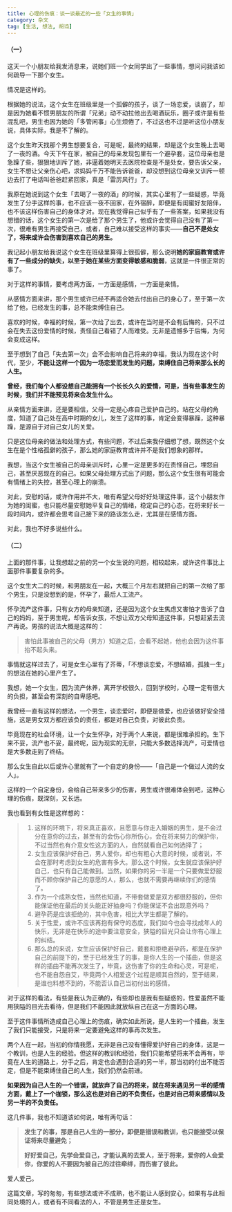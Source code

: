 ```yaml
---
title: 心理的伤痕：谈一谈最近的一些「女生的事情」
category: 杂文
tag: [生活, 想法, 胡诌]
---
```


#### （一）

这天一个小朋友给我发消息来，说她们班一个女同学出了一些事情，想问问我该如何疏导一下那个女生。

情况是这样的。

根据她的说法，这个女生在班级里是一个孤僻的孩子，谈了一场恋爱，谈崩了，却是因为她看不惯男朋友的所谓「兄弟」动不动拉他出去喝酒玩乐，圈子或许是有些混乱吧，男生也因为她的「多管闲事」心生烦倦了，不过这也不过是听这位小朋友说，具体实际，我是不了解的。

这个女生昨天找那个男生想要复合，可是呢，最终的结果，却是这个女生晚上去喝了一夜的酒。今天下午在家，被自己的母亲发现包里有一个避孕套，这位母亲也是急躁了些，狠狠地训斥了她，非逼着她明天去医院检查是不是处女，要告诉父亲，女生不想让父亲伤心吧，求妈妈千万不能告诉爸爸，却没想到这位母亲又训斥一顿边去打了电话叫爸爸赶紧回家，真是「雷厉风行」了。

我原在她说到这个女生「去喝了一夜的酒」的时候，其实心里有了一些疑惑，毕竟发生了分手这样的事，也不应该一夜不回家，在外宿醉，即便是有闺蜜好友陪伴，也不该这样伤害自己的身体才对。现在我觉得自己似乎有了一些答案，如果我没有想错的话，这个女生的第一次是给了那个男生了，他或许会觉得自己没有了第一次，很难有男生再接受自己，或者，自己难以接受这样的事实——**自己不是处女了，将来或许会伤害到喜欢自己的男生。**

我记起小朋友给我说这个女生在班级里算得上很孤僻，那么说明**她的家庭教育或许有了一些成分的缺失，以至于她在某些方面变得敏感和脆弱**，这就是一件很正常的事了。

对于这样的事情，要考虑两方面，一方面是感情，一方面是亲情。

从感情方面来讲，那个男生或许已经不再适合她去付出自己的身心了，至于第一次给了他，已经发生的事，总不能束缚住自己。

喜欢的时候，幸福的时候，第一次给了出去，或许在当时是不会有后悔的，只不过会在失去这份爱情的时候，责怪自己看错了人而难受。无非是遗憾多于后悔，为何会变成这样。

至于想到了自己「失去第一次」会不会影响自己将来的幸福，我认为现在这个时代，至少，**不能让这样一个因为一场恋爱而发生的问题，束缚住自己将来那么长的人生。**

**曾经，我们每个人都设想自己能拥有一个长长久久的爱情，可是，当有些事发生的时候，我们并不能预见将来会发生什么。**

从亲情方面来讲，还是要相信，父母一定是心疼自己爱护自己的。站在父母的角度，知道了自己处在高中时期的女儿，发生了这样的事，肯定会变得暴躁，这种暴躁，是源自于对自己女儿的关爱。

只是这位母亲的做法和处理方式，有些问题，不过后来我仔细想了想，既然这个女生在是个性格孤僻的孩子，那么她的家庭教育或许并不是我们想象的那样。

我想，当这个女生被自己的母亲训斥时，心里一定是更多的在责怪自己，埋怨自己，甚至厌恶现在的自己。如果父母处理方式出了问题，那么这个女生很有可能会有情绪上的失控，甚至心理上的崩溃。

对此，安慰的话，或许作用并不大，唯有希望父母好好处理这件事，这个小朋友作为她的闺蜜，也只能尽量安慰她平复自己的情绪，稳定自己的心态，在将来好长一段时间内，或许都会思考自己接下来的路该怎么走，尤其是在感情方面。

对此，我也不好多说些什么。



#### （二）

上面的那件事，让我想起之前的另一个女生说的问题，相较起来，或许这件事比上面那件事要复杂的多。

这个女生大二的时候，和男朋友在一起，大概三个月左右就把自己的第一次给了那个男生，只是没想到的是，怀孕了，最后人工流产。

怀孕流产这件事，只有女方的母亲知道，还是因为这个女生焦虑又害怕才告诉了自己的妈妈，至于男生呢，却告诉女孩，不想让双方父母知道这件事，只想赶紧去流产再说。男孩的说法大概是这样的：

> 害怕此事被自己的父母（男方）知道之后，会看不起她，他也会因为这件事抬不起头来。

事情就这样过去了，可是女生心里有了芥蒂，「不想谈恋爱，不想结婚，孤独一生」的想法在她的心里产生了。

我想，她一个女生，因为流产休养，离开学校很久，回到学校时，心理一定有很大的负担，甚至会有深刻的自卑感吧。

我曾经一直有这样的想法，一个男生，谈恋爱时，即便是做爱，也应该做好安全措施，这是男女双方都应该负的责任，都是对自己负责，对彼此负责。

毕竟现在的社会环境，让一个女生怀孕，对于两个人来说，都是很难承担的。生下来不妥，流产也不妥，最终呢，因为现实的无奈，只能大多数选择流产，可爱情也是大多数走到了终结。

那么女生自此以后或许心里就有了一个自定的身份——「自己是一个做过人流的女人」。

这样的一个自定身份，会给自己带来多少的伤害，男生或许很难体会到吧，这种心理的伤痕，既深刻，又长远。

我也看到有女性是这样想的：

> 1. 这样的环境下，将来真正喜欢，且愿意与你走入婚姻的男生，是不会过分在意你的过去，甚至有的会伤心你所伤心，会在将来努力的保护你，不过当然也有介意女性这方面的人，自然就看自己如何选择了；
> 2. 女生应该保护好自己，男人爱你，却也有粗心大意的时候，或者说，不会在那时考虑到女生的危害有多大。那么这个时候，女生就应该保护好自己，也只有自己能做到。当然，如果你的另一半是一个只要做爱舒服而不顾你保护自己的意愿的人，那么，也就不需要再继续你们的感情了。
> 3. 作为一个成熟女性，当然也知道，不带套做爱是双方都很舒服的，但你能保证他在最后的关头能正好抽身吗？你能保证不会出现意外吗？
> 4. 避孕药是应该拒绝的，其中危害，相比大学生都是了解的。
> 5. 关于性爱，或许不应该再抱有保守的态度，我们如今也会寻找成年人的快乐，无非是在快乐的途中要注意安全，狭隘的目光只会让你有心理上的纠结。
> 6. 那么总的来说，女生应该保护好自己，戴套和拒绝避孕药，都是在保护自己的前提下的，至于已经发生了的事，是你人生的一个插曲，但是这样的插曲不能再次发生了，毕竟，这伤害了你的生命和心灵，可是呢，也不能自怨自艾，毕竟两个人相爱这个过程是顺其自然的，至于结果，是谁也料想不到的，不能否认自己当初付出的感情。

对于这样的看法，有些是我认为正确的，有些却也是我有些疑惑的，性爱虽然不能用狭隘的目光去看待，但是我们不能因此就放纵自己在这一方面的心理。

至于这件事情所造成自己心理上的伤痕，确实如此所说，是人生的一个插曲，发生了我们只能接受，只是将来一定要避免这样的事再次发生。

两个人在一起，当初的你情我愿，无非是自己没有懂得爱护好自己的身体，这是一个教训，也是人生的经验。但这样的教训和经验，我们只能希望将来不会再有，毕竟在人生的道路上，分手之后，肯定也会遇到合适的另一半，那当初的付出不能否定，但是不能束缚住自己的人生，我们仍然会前进。

**如果因为自己人生的一个错误，就放弃了自己的将来，就在将来遇见另一半的感情方面，戴上了一个枷锁，那么这也是对自己的不负责任，也是对自己将来感情以及另一半的不负责任。**



这几件事，我也不知道该如何说，唯有两句话：

> **发生了的事，那是自己人生的一部分，即便是错误和教训，也只能接受以保证将来尽量避免；**
>
> **好好爱自己，先学会爱自己，才能认真的去爱人，至于将来，爱你的人会爱你，你爱的人不要因为被自己的过往牵绊，而伤害了彼此。**



爱人爱己。

这篇文章，写的匆匆，有些想法或许不成熟，也不能让人感到安心，如果有与此相同处境的人，或者有不同看法的人，不管是男生还是女生。